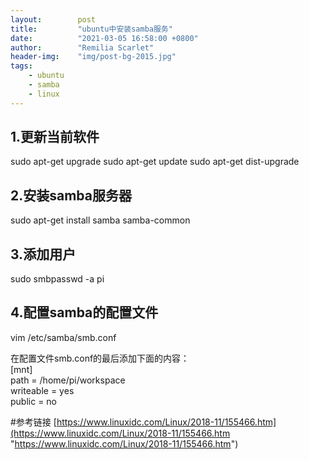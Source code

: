 ```yaml
---
layout:        post
title:         "ubuntu中安装samba服务"
date:          "2021-03-05 16:58:00 +0800"
author:        "Remilia Scarlet"
header-img:    "img/post-bg-2015.jpg"
tags:
    - ubuntu
    - samba
    - linux
---
```


## 1.更新当前软件

sudo apt-get upgrade 
sudo apt-get update 
sudo apt-get dist-upgrade

## 2.安装samba服务器
sudo apt-get install samba samba-common

## 3.添加用户
sudo smbpasswd -a pi

## 4.配置samba的配置文件
vim /etc/samba/smb.conf

在配置文件smb.conf的最后添加下面的内容：<br>
[mnt]<br>
   path = /home/pi/workspace<br>
   writeable = yes<br>
   public = no<br>
   
#参考链接
[https://www.linuxidc.com/Linux/2018-11/155466.htm](https://www.linuxidc.com/Linux/2018-11/155466.htm "https://www.linuxidc.com/Linux/2018-11/155466.htm")
